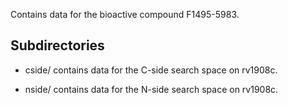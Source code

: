 Contains data for the bioactive compound F1495-5983.

## Subdirectories

- cside/ contains data for the C-side search space on rv1908c.

- nside/ contains data for the N-side search space on rv1908c.

